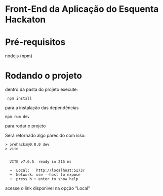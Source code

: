 # Front-End da Aplicação do Esquenta Hackaton

# Pré-requisitos 
nodejs (npm)

# Rodando o projeto

dentro da pasta do projeto execute:

``` npm install``` 

para a instalação das dependências

```npm rum dev```

para rodar o projeto 

Será retornado algo parecido com isso:

```
> prehacka@0.0.0 dev
> vite


  VITE v7.0.5  ready in 215 ms

  ➜  Local:   http://localhost:5173/
  ➜  Network: use --host to expose
  ➜  press h + enter to show help
```

acesse o link disponìvel na opção "Local"